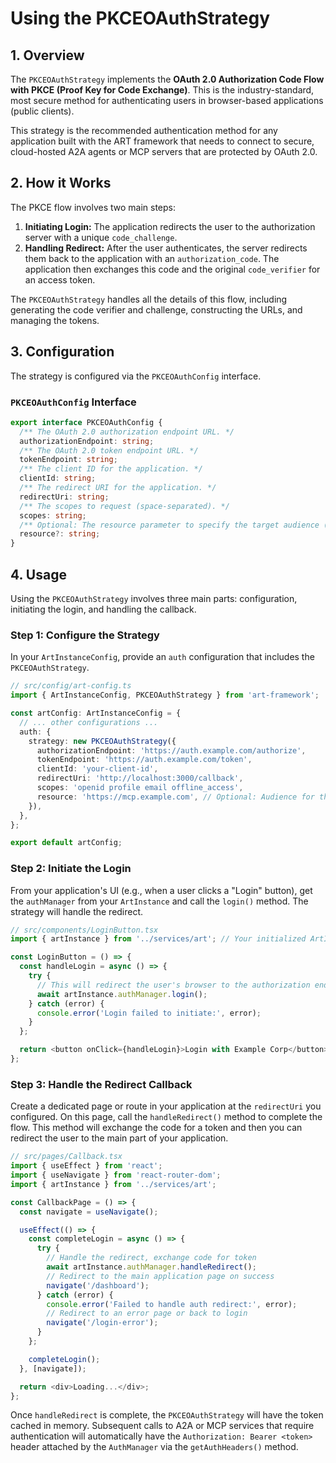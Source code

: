 # Using the PKCEOAuthStrategy

## 1. Overview

The `PKCEOAuthStrategy` implements the **OAuth 2.0 Authorization Code Flow with PKCE (Proof Key for Code Exchange)**. This is the industry-standard, most secure method for authenticating users in browser-based applications (public clients).

This strategy is the recommended authentication method for any application built with the ART framework that needs to connect to secure, cloud-hosted A2A agents or MCP servers that are protected by OAuth 2.0.

## 2. How it Works

The PKCE flow involves two main steps:

1.  **Initiating Login:** The application redirects the user to the authorization server with a unique `code_challenge`.
2.  **Handling Redirect:** After the user authenticates, the server redirects them back to the application with an `authorization_code`. The application then exchanges this code and the original `code_verifier` for an access token.

The `PKCEOAuthStrategy` handles all the details of this flow, including generating the code verifier and challenge, constructing the URLs, and managing the tokens.

## 3. Configuration

The strategy is configured via the `PKCEOAuthConfig` interface.

### `PKCEOAuthConfig` Interface

```typescript
export interface PKCEOAuthConfig {
  /** The OAuth 2.0 authorization endpoint URL. */
  authorizationEndpoint: string;
  /** The OAuth 2.0 token endpoint URL. */
  tokenEndpoint: string;
  /** The client ID for the application. */
  clientId: string;
  /** The redirect URI for the application. */
  redirectUri: string;
  /** The scopes to request (space-separated). */
  scopes: string;
  /** Optional: The resource parameter to specify the target audience (for MCP servers). */
  resource?: string;
}
```

## 4. Usage

Using the `PKCEOAuthStrategy` involves three main parts: configuration, initiating the login, and handling the callback.

### Step 1: Configure the Strategy

In your `ArtInstanceConfig`, provide an `auth` configuration that includes the `PKCEOAuthStrategy`.

```typescript
// src/config/art-config.ts
import { ArtInstanceConfig, PKCEOAuthStrategy } from 'art-framework';

const artConfig: ArtInstanceConfig = {
  // ... other configurations ...
  auth: {
    strategy: new PKCEOAuthStrategy({
      authorizationEndpoint: 'https://auth.example.com/authorize',
      tokenEndpoint: 'https://auth.example.com/token',
      clientId: 'your-client-id',
      redirectUri: 'http://localhost:3000/callback',
      scopes: 'openid profile email offline_access',
      resource: 'https://mcp.example.com', // Optional: Audience for the token
    }),
  },
};

export default artConfig;
```

### Step 2: Initiate the Login

From your application's UI (e.g., when a user clicks a "Login" button), get the `authManager` from your `ArtInstance` and call the `login()` method. The strategy will handle the redirect.

```typescript
// src/components/LoginButton.tsx
import { artInstance } from '../services/art'; // Your initialized ArtInstance

const LoginButton = () => {
  const handleLogin = async () => {
    try {
      // This will redirect the user's browser to the authorization endpoint
      await artInstance.authManager.login();
    } catch (error) {
      console.error('Login failed to initiate:', error);
    }
  };

  return <button onClick={handleLogin}>Login with Example Corp</button>;
};
```

### Step 3: Handle the Redirect Callback

Create a dedicated page or route in your application at the `redirectUri` you configured. On this page, call the `handleRedirect()` method to complete the flow. This method will exchange the code for a token and then you can redirect the user to the main part of your application.

```typescript
// src/pages/Callback.tsx
import { useEffect } from 'react';
import { useNavigate } from 'react-router-dom';
import { artInstance } from '../services/art';

const CallbackPage = () => {
  const navigate = useNavigate();

  useEffect(() => {
    const completeLogin = async () => {
      try {
        // Handle the redirect, exchange code for token
        await artInstance.authManager.handleRedirect();
        // Redirect to the main application page on success
        navigate('/dashboard');
      } catch (error) {
        console.error('Failed to handle auth redirect:', error);
        // Redirect to an error page or back to login
        navigate('/login-error');
      }
    };

    completeLogin();
  }, [navigate]);

  return <div>Loading...</div>;
};
```

Once `handleRedirect` is complete, the `PKCEOAuthStrategy` will have the token cached in memory. Subsequent calls to A2A or MCP services that require authentication will automatically have the `Authorization: Bearer <token>` header attached by the `AuthManager` via the `getAuthHeaders()` method.